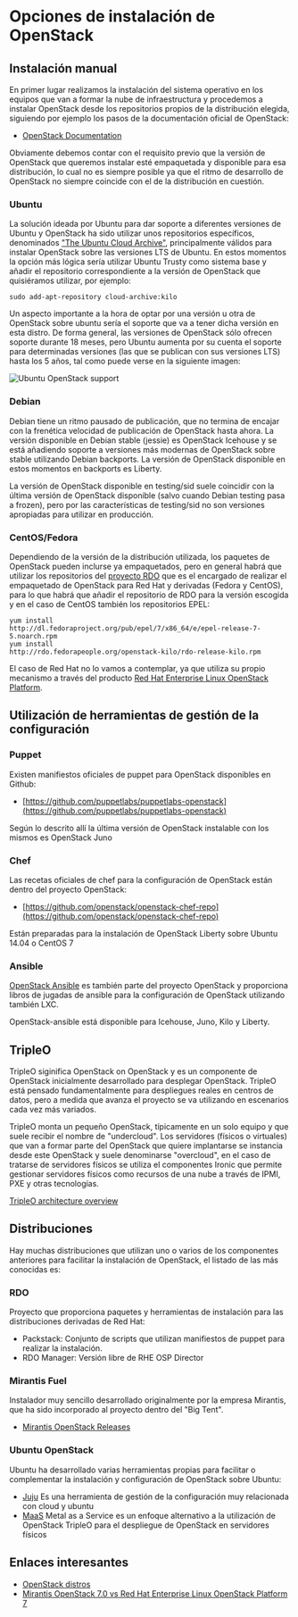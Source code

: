 # Opciones de instalación de OpenStack

## Instalación manual

En primer lugar realizamos la instalación del sistema operativo en los
equipos que van a formar la nube de infraestructura y procedemos a
instalar OpenStack desde los repositorios propios de la distribución
elegida, siguiendo por ejemplo los pasos de la documentación oficial
de OpenStack:

* [OpenStack Documentation](http://docs.openstack.org/)

Obviamente debemos contar con el requisito previo que la versión de
OpenStack que queremos instalar esté empaquetada y disponible para esa
distribución, lo cual no es siempre posible ya que el ritmo de
desarrollo de OpenStack no siempre coincide con el de la distribución
en cuestión.

### Ubuntu

La solución ideada por Ubuntu para dar soporte a diferentes versiones
de Ubuntu y OpenStack ha sido utilizar unos repositorios específicos,
denominados ["The Ubuntu Cloud
Archive"](https://wiki.ubuntu.com/ServerTeam/CloudArchive),
principalmente válidos para instalar OpenStack sobre las versiones LTS
de Ubuntu. En estos momentos la opción más lógica sería utilizar
Ubuntu Trusty como sistema base y añadir el repositorio
correspondiente a la versión de OpenStack que quisiéramos utilizar,
por ejemplo:

    sudo add-apt-repository cloud-archive:kilo

Un aspecto importante a la hora de optar por una versión u otra de
OpenStack sobre ubuntu sería el soporte que va a tener dicha versión
en esta distro. De forma general, las versiones de OpenStack sólo
ofrecen soporte durante 18 meses, pero Ubuntu aumenta por su cuenta el
soporte para determinadas versiones (las que se publican con sus
versiones LTS) hasta los 5 años, tal como puede verse en la siguiente
imagen:

![Ubuntu OpenStack
 support](https://wiki.ubuntu.com/ServerTeam/CloudArchive?action=AttachFile&do=get&target=plan.png)

### Debian

Debian tiene un ritmo pausado de publicación, que no termina de
encajar con la frenética velocidad de publicación de OpenStack hasta
ahora. La versión disponible en Debian stable (jessie) es OpenStack
Icehouse y se está añadiendo soporte a versiones más modernas de
OpenStack sobre stable utilizando Debian backports. La versión de
OpenStack disponible en estos momentos en backports es Liberty.

La versión de OpenStack disponible en testing/sid suele coincidir con
la última versión de OpenStack disponible (salvo cuando Debian testing
pasa a frozen), pero por las características de testing/sid no son
versiones apropiadas para utilizar en producción.

### CentOS/Fedora

Dependiendo de la versión de la distribución utilizada, los paquetes
de OpenStack pueden inclurse ya empaquetados, pero en general habrá
que utilizar los repositorios del [proyecto
RDO](https://www.rdoproject.org/) que es el encargado de realizar el
empaquetado de OpenStack para Red Hat y derivadas (Fedora y CentOS),
para lo que habrá que añadir el repositorio de RDO para la versión
escogida y en el caso de CentOS también los repositorios EPEL:

    yum install
    http://dl.fedoraproject.org/pub/epel/7/x86_64/e/epel-release-7-5.noarch.rpm
    yum install
    http://rdo.fedorapeople.org/openstack-kilo/rdo-release-kilo.rpm

El caso de Red Hat no lo vamos a contemplar, ya que utiliza su propio
mecanismo a través del producto [Red Hat Enterprise Linux OpenStack
Platform](https://www.redhat.com/es/technologies/linux-platforms/openstack-platform).

## Utilización de herramientas de gestión de la configuración

### Puppet

Existen manifiestos oficiales de puppet para OpenStack disponibles en
Github:

* [https://github.com/puppetlabs/puppetlabs-openstack](https://github.com/puppetlabs/puppetlabs-openstack)

Según lo descrito allí la última versión de OpenStack instalable con
los mismos es OpenStack Juno

### Chef

Las recetas oficiales de chef para la configuración de OpenStack están
dentro del proyecto OpenStack:

* [https://github.com/openstack/openstack-chef-repo](https://github.com/openstack/openstack-chef-repo)

Están preparadas para la instalación de OpenStack Liberty sobre Ubuntu
14.04 o CentOS 7

### Ansible

[OpenStack
Ansible](http://docs.openstack.org/developer/openstack-ansible/install-guide/)
es también parte del proyecto OpenStack y proporciona libros de
jugadas de ansible para la configuración de OpenStack utilizando
también LXC.

OpenStack-ansible está disponible para Icehouse, Juno, Kilo y Liberty.

## TripleO

TripleO siginifica OpenStack on OpenStack y es un componente de
OpenStack inicialmente desarrollado para desplegar OpenStack. TripleO
está pensado fundamentalmente para despliegues reales en centros de
datos, pero a medida que avanza el proyecto se va utilizando en
escenarios cada vez más variados.

TripleO monta un pequeño OpenStack, típicamente en un solo equipo y
que suele recibir el nombre de "undercloud". Los servidores (físicos o
virtuales) que van a formar parte del OpenStack que quiere implantarse
se instancia desde este OpenStack y suele denominarse "overcloud", en
el caso de tratarse de servidores físicos se utiliza el componentes
Ironic que permite gestionar servidores físicos como recursos de una
nube a través de IPMI, PXE y otras tecnologías.

[TripleO architecture overview](https://github.com/rbrady/tripleo/blob/master/docs/architecture_overview.rst)

## Distribuciones

Hay muchas distribuciones que utilizan uno o varios de los componentes
anteriores para facilitar la instalación de OpenStack, el listado de
las más conocidas es:

### RDO

Proyecto que proporciona paquetes y herramientas de instalación para
las distribuciones derivadas de Red Hat:

* Packstack: Conjunto de scripts que utilizan manifiestos de puppet
  para realizar la instalación.
* RDO Manager: Versión libre de RHE OSP Director

### Mirantis Fuel

Instalador muy sencillo desarrollado originalmente por la empresa
Mirantis, que ha sido incorporado al proyecto dentro del "Big Tent".

* [Mirantis OpenStack Releases](https://software.mirantis.com/releases/)

### Ubuntu OpenStack

Ubuntu ha desarrollado varias herramientas propias para facilitar o
complementar la instalación y configuración de OpenStack sobre Ubuntu:

* [Juju](http://www.ubuntu.com/cloud/juju) Es una herramienta de
  gestión de la configuración muy relacionada con cloud y ubuntu
* [MaaS](http://www.ubuntu.com/cloud/maas) Metal as a Service es un
  enfoque alternativo a la utilización de OpenStack TripleO para el
  despliegue de OpenStack en servidores físicos

## Enlaces interesantes

* [OpenStack distros](https://www.openstack.org/marketplace/distros/)
* [Mirantis OpenStack 7.0 vs Red Hat Enterprise Linux OpenStack
  Platform
  7](https://www.mirantis.com/blog/mirantis-openstack-7-0-vs-red-hat-rhel-openstack-platform-7/)

